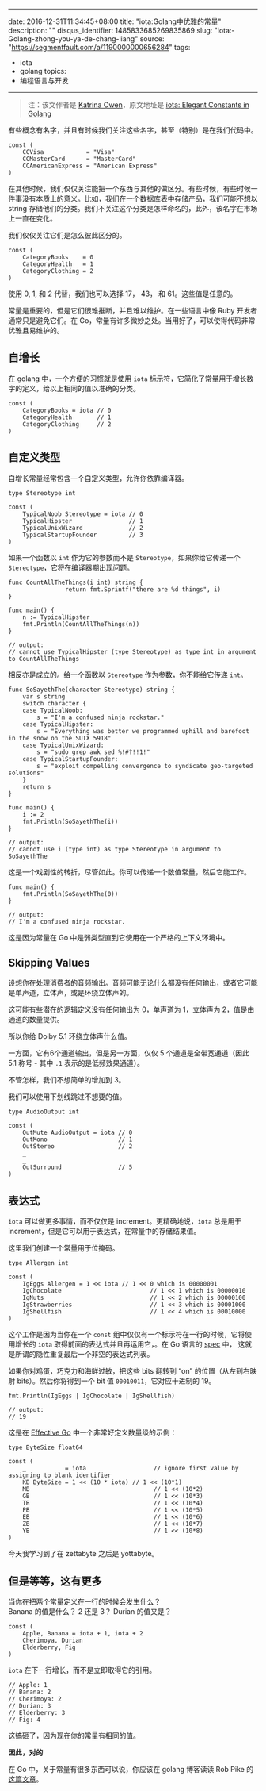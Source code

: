 
---
date: 2016-12-31T11:34:45+08:00
title: "iota:Golang中优雅的常量"
description: ""
disqus_identifier: 1485833685269835869
slug: "iota:-Golang-zhong-you-ya-de-chang-liang"
source: "https://segmentfault.com/a/1190000000656284"
tags: 
- iota 
- golang 
topics:
- 编程语言与开发
---

> 注：该文作者是 [Katrina
> Owen](https://blog.splice.com/author/katrina/)，原文地址是 [iota:
> Elegant Constants in
> Golang](https://blog.splice.com/iota-elegant-constants-golang/)

有些概念有名字，并且有时候我们关注这些名字，甚至（特别）是在我们代码中。

    const (
        CCVisa            = "Visa"
        CCMasterCard      = "MasterCard"
        CCAmericanExpress = "American Express"
    )

在其他时候，我们仅仅关注能把一个东西与其他的做区分。有些时候，有些时候一件事没有本质上的意义。比如，我们在一个数据库表中存储产品，我们可能不想以
string
存储他们的分类。我们不关注这个分类是怎样命名的，此外，该名字在市场上一直在变化。

我们仅仅关注它们是怎么彼此区分的。

    const (
        CategoryBooks    = 0
        CategoryHealth   = 1
        CategoryClothing = 2
    )

使用 0, 1, 和 2 代替，我们也可以选择 17， 43， 和 61。这些值是任意的。

常量是重要的，但是它们很难推断，并且难以维护。在一些语言中像 Ruby
开发者通常只是避免它们。在
Go，常量有许多微妙之处。当用好了，可以使得代码非常优雅且易维护的。

自增长
------

在 golang 中，一个方便的习惯就是使用 `iota`
标示符，它简化了常量用于增长数字的定义，给以上相同的值以准确的分类。

    const (
        CategoryBooks = iota // 0
        CategoryHealth       // 1
        CategoryClothing     // 2
    )

自定义类型
----------

自增长常量经常包含一个自定义类型，允许你依靠编译器。

    type Stereotype int

    const (
        TypicalNoob Stereotype = iota // 0
        TypicalHipster                // 1
        TypicalUnixWizard             // 2
        TypicalStartupFounder         // 3
    )

如果一个函数以 `int` 作为它的参数而不是 `Stereotype`，如果你给它传递一个
`Stereotype`，它将在编译器期出现问题。

    func CountAllTheThings(i int) string {
                    return fmt.Sprintf("there are %d things", i)
    }

    func main() {
        n := TypicalHipster
        fmt.Println(CountAllTheThings(n))
    }

    // output:
    // cannot use TypicalHipster (type Stereotype) as type int in argument to CountAllTheThings

相反亦是成立的。给一个函数以 `Stereotype` 作为参数，你不能给它传递
`int`。

    func SoSayethThe(character Stereotype) string {
        var s string
        switch character {
        case TypicalNoob:
            s = "I'm a confused ninja rockstar."
        case TypicalHipster:
            s = "Everything was better we programmed uphill and barefoot in the snow on the SUTX 5918"
        case TypicalUnixWizard:
            s = "sudo grep awk sed %!#?!!1!"
        case TypicalStartupFounder:
            s = "exploit compelling convergence to syndicate geo-targeted solutions"
        }
        return s
    }

    func main() {
        i := 2
        fmt.Println(SoSayethThe(i))
    }

    // output:
    // cannot use i (type int) as type Stereotype in argument to SoSayethThe

这是一个戏剧性的转折，尽管如此。你可以传递一个数值常量，然后它能工作。

    func main() {
        fmt.Println(SoSayethThe(0))
    }

    // output:
    // I'm a confused ninja rockstar.

这是因为常量在 Go 中是弱类型直到它使用在一个严格的上下文环境中。

Skipping Values
---------------

设想你在处理消费者的音频输出。音频可能无论什么都没有任何输出，或者它可能是单声道，立体声，或是环绕立体声的。

这可能有些潜在的逻辑定义没有任何输出为 0，单声道为 1，立体声为
2，值是由通道的数量提供。

所以你给 Dolby 5.1 环绕立体声什么值。

一方面，它有6个通道输出，但是另一方面，仅仅 5 个通道是全带宽通道（因此
5.1 称号 - 其中 `.1` 表示的是低频效果通道）。

不管怎样，我们不想简单的增加到 3。

我们可以使用下划线跳过不想要的值。

    type AudioOutput int

    const (
        OutMute AudioOutput = iota // 0
        OutMono                    // 1
        OutStereo                  // 2
        _
        _
        OutSurround                // 5
    )

表达式
------

`iota` 可以做更多事情，而不仅仅是 increment。更精确地说，`iota` 总是用于
increment，但是它可以用于表达式，在常量中的存储结果值。

这里我们创建一个常量用于位掩码。

    type Allergen int

    const (
        IgEggs Allergen = 1 << iota // 1 << 0 which is 00000001
        IgChocolate                         // 1 << 1 which is 00000010
        IgNuts                              // 1 << 2 which is 00000100
        IgStrawberries                      // 1 << 3 which is 00001000
        IgShellfish                         // 1 << 4 which is 00010000
    )

这个工作是因为当你在一个 `const`
组中仅仅有一个标示符在一行的时候，它将使用增长的 `iota`
取得前面的表达式并且再运用它，。在 Go 语言的
[spec](http://golang.org/ref/spec#Iota) 中，
这就是所谓的隐性重复最后一个非空的表达式列表。

如果你对鸡蛋，巧克力和海鲜过敏，把这些 bits 翻转到 “on”
的位置（从左到右映射 bits）。然后你将得到一个 bit 值
`00010011`，它对应十进制的 19。

    fmt.Println(IgEggs | IgChocolate | IgShellfish)

    // output:
    // 19

这是在 [Effective
Go](https://golang.org/doc/effective_go.html#constants)
中一个非常好定义数量级的示例：

    type ByteSize float64

    const (
        _           = iota                   // ignore first value by assigning to blank identifier
        KB ByteSize = 1 << (10 * iota) // 1 << (10*1)
        MB                                   // 1 << (10*2)
        GB                                   // 1 << (10*3)
        TB                                   // 1 << (10*4)
        PB                                   // 1 << (10*5)
        EB                                   // 1 << (10*6)
        ZB                                   // 1 << (10*7)
        YB                                   // 1 << (10*8)
    )

今天我学习到了在 zettabyte 之后是 yottabyte。

但是等等，这有更多
------------------

当你在把两个常量定义在一行的时候会发生什么？\
Banana 的值是什么？ 2 还是 3？ Durian 的值又是？

    const (
        Apple, Banana = iota + 1, iota + 2
        Cherimoya, Durian
        Elderberry, Fig
    )

`iota` 在下一行增长，而不是立即取得它的引用。

    // Apple: 1
    // Banana: 2
    // Cherimoya: 2
    // Durian: 3
    // Elderberry: 3
    // Fig: 4

这搞砸了，因为现在你的常量有相同的值。

**因此，对的**

在 Go 中，关于常量有很多东西可以说，你应该在 golang 博客读读 Rob Pike
的[这篇文章](http://blog.golang.org/constants)。

